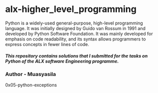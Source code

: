 <h1>alx-higher_level_programming</h1>
<p> Python is a widely-used general-purpose, high-level programming language. It was initially designed by Guido van Rossum in 1991 and developed by Python Software Foundation. It was mainly developed for emphasis on code readability, and its syntax allows programmers to express concepts in fewer lines of code.</p>

<h5> This repository contains solutions that I submitted for the tasks on Python of the ALX software Engineering programme. </h5>
<h3> Author - Muasyasila </h3>
0x05-python-exceptions
